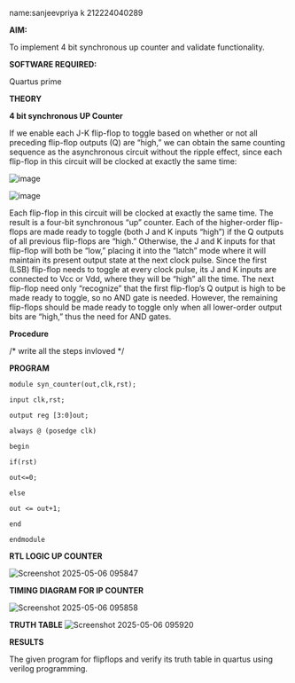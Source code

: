 name:sanjeevpriya k
212224040289

**AIM:**

To implement 4 bit synchronous up counter and validate functionality.

**SOFTWARE REQUIRED:**

Quartus prime

**THEORY**

**4 bit synchronous UP Counter**

If we enable each J-K flip-flop to toggle based on whether or not all preceding flip-flop outputs (Q) are “high,” we can obtain the same counting sequence as the asynchronous circuit without the ripple effect, since each flip-flop in this circuit will be clocked at exactly the same time:

![image](https://github.com/naavaneetha/SYNCHRONOUS-UP-COUNTER/assets/154305477/d5db3fa0-e413-404c-b80e-b2f39d82e7e8)


![image](https://github.com/naavaneetha/SYNCHRONOUS-UP-COUNTER/assets/154305477/52cb61eb-d04b-442d-810c-31185a68410b)

Each flip-flop in this circuit will be clocked at exactly the same time.
The result is a four-bit synchronous “up” counter. Each of the higher-order flip-flops are made ready to toggle (both J and K inputs “high”) if the Q outputs of all previous flip-flops are “high.”
Otherwise, the J and K inputs for that flip-flop will both be “low,” placing it into the “latch” mode where it will maintain its present output state at the next clock pulse.
Since the first (LSB) flip-flop needs to toggle at every clock pulse, its J and K inputs are connected to Vcc or Vdd, where they will be “high” all the time.
The next flip-flop need only “recognize” that the first flip-flop’s Q output is high to be made ready to toggle, so no AND gate is needed.
However, the remaining flip-flops should be made ready to toggle only when all lower-order output bits are “high,” thus the need for AND gates.

**Procedure**

/* write all the steps invloved */

**PROGRAM**

```
module syn_counter(out,clk,rst);

input clk,rst;

output reg [3:0]out;

always @ (posedge clk)

begin

if(rst)

out<=0;

else 

out <= out+1;

end

endmodule
```

**RTL LOGIC UP COUNTER**

![Screenshot 2025-05-06 095847](https://github.com/user-attachments/assets/bd30e593-5d01-4217-addf-5a373f3e558e)



**TIMING DIAGRAM FOR IP COUNTER**

![Screenshot 2025-05-06 095858](https://github.com/user-attachments/assets/5d59f945-0553-41f6-b8b7-febf7fde7033)



**TRUTH TABLE**
![Screenshot 2025-05-06 095920](https://github.com/user-attachments/assets/c40e53f5-919c-4684-a42e-e634c970daa1)


**RESULTS**

 The given program for flipflops and verify its truth table in quartus using verilog programming.
